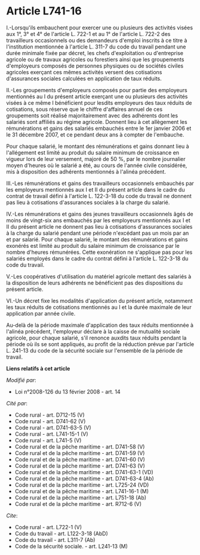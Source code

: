 # Article L741-16

I.-Lorsqu'ils embauchent pour exercer une ou plusieurs des activités visées aux 1°, 3° et 4° de l'article L. 722-1 et au 1°
de l'article L. 722-2 des travailleurs occasionnels ou des demandeurs d'emploi inscrits à ce titre à l'institution mentionnée
à l'article L. 311-7 du code du travail pendant une durée minimale fixée par décret, les chefs d'exploitation ou d'entreprise
agricole ou de travaux agricoles ou forestiers ainsi que les groupements d'employeurs composés de personnes physiques ou de
sociétés civiles agricoles exerçant ces mêmes activités versent des cotisations d'assurances sociales calculées en
application de taux réduits. 

II.-Les groupements d'employeurs composés pour partie des employeurs mentionnés au I du présent article exerçant une ou
plusieurs des activités visées à ce même I bénéficient pour lesdits employeurs des taux réduits de cotisations, sous réserve
que le chiffre d'affaires annuel de ces groupements soit réalisé majoritairement avec des adhérents dont les salariés sont
affiliés au régime agricole. Donnent lieu à cet allègement les rémunérations et gains des salariés embauchés entre le 1er
janvier 2006 et le 31 décembre 2007, et ce pendant deux ans à compter de l'embauche. 

Pour chaque salarié, le montant des rémunérations et gains donnant lieu à l'allégement est limité au produit du salaire
minimum de croissance en vigueur lors de leur versement, majoré de 50 %, par le nombre journalier moyen d'heures où le
salarié a été, au cours de l'année civile considérée, mis à disposition des adhérents mentionnés à l'alinéa précédent. 

III.-Les rémunérations et gains des travailleurs occasionnels embauchés par les employeurs mentionnés aux I et II du présent
article dans le cadre du contrat de travail défini à l'article L. 122-3-18 du code du travail ne donnent pas lieu à
cotisations d'assurances sociales à la charge du salarié. 

IV.-Les rémunérations et gains des jeunes travailleurs occasionnels âgés de moins de vingt-six ans embauchés par les
employeurs mentionnés aux I et II du présent article ne donnent pas lieu à cotisations d'assurances sociales à la charge du
salarié pendant une période n'excédant pas un mois par an et par salarié. Pour chaque salarié, le montant des rémunérations
et gains exonérés est limité au produit du salaire minimum de croissance par le nombre d'heures rémunérées. Cette exonération
ne s'applique pas pour les salariés employés dans le cadre du contrat défini à l'article L. 122-3-18 du code du travail.

V.-Les coopératives d'utilisation du matériel agricole mettant des salariés à la disposition de leurs adhérents ne
bénéficient pas des dispositions du présent article. 

VI.-Un décret fixe les modalités d'application du présent article, notamment les taux réduits de cotisations mentionnés au I
et la durée maximale de leur application par année civile. 

Au-delà de la période maximale d'application des taux réduits mentionnée à l'alinéa précédent, l'employeur déclare à la
caisse de mutualité sociale agricole, pour chaque salarié, s'il renonce auxdits taux réduits pendant la période où ils se
sont appliqués, au profit de la réduction prévue par l'article L. 241-13 du code de la sécurité sociale sur l'ensemble de la
période de travail.

**Liens relatifs à cet article**

_Modifié par_:

  - Loi n°2008-126 du 13 février 2008 - art. 14

_Cité par_:

  - Code rural - art. D712-15 (V)
  - Code rural - art. D741-62 (V)
  - Code rural - art. D741-63-5 (V)
  - Code rural - art. L741-15-1 (V)
  - Code rural - art. L741-5 (V)
  - Code rural et de la pêche maritime - art. D741-58 (V)
  - Code rural et de la pêche maritime - art. D741-59 (V)
  - Code rural et de la pêche maritime - art. D741-60 (V)
  - Code rural et de la pêche maritime - art. D741-63 (V)
  - Code rural et de la pêche maritime - art. D741-63-1 (VD)
  - Code rural et de la pêche maritime - art. D741-63-4 (Ab)
  - Code rural et de la pêche maritime - art. L725-24 (VD)
  - Code rural et de la pêche maritime - art. L741-16-1 (M)
  - Code rural et de la pêche maritime - art. L751-18 (Ab)
  - Code rural et de la pêche maritime - art. R712-6 (V)

_Cite_:

  - Code rural - art. L722-1 (V)
  - Code du travail - art. L122-3-18 (AbD)
  - Code du travail - art. L311-7 (Ab)
  - Code de la sécurité sociale. - art. L241-13 (M)
